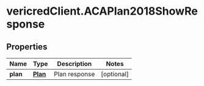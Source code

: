 # vericredClient.ACAPlan2018ShowResponse

## Properties
Name | Type | Description | Notes
------------ | ------------- | ------------- | -------------
**plan** | [**Plan**](Plan.md) | Plan response | [optional] 


